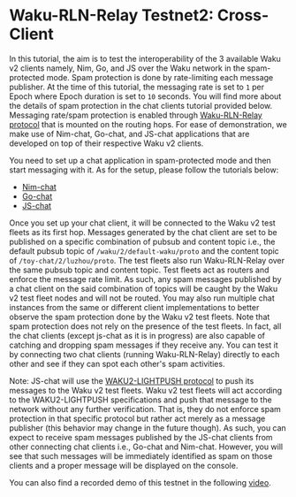 # Waku-RLN-Relay Testnet2: Cross-Client

In this tutorial, the aim is to test the interoperability of the 3 available Waku v2 clients namely, Nim, Go, and JS over the Waku network in the spam-protected mode.
Spam protection is done by rate-limiting each message publisher. 
At the time of this tutorial, the messaging rate is set to `1` per Epoch where Epoch duration is set to `10` seconds.
You will find more about the details of spam protection in the chat clients tutorial provided below.
Messaging rate/spam protection is enabled through [Waku-RLN-Relay protocol](https://rfc.vac.dev/spec/17/) that is mounted on the routing hops.
For ease of demonstration, we make use of Nim-chat, Go-chat, and JS-chat applications that are developed on top of their respective Waku v2 clients.

You need to set up a chat application in spam-protected mode and then start messaging with it. 
As for the setup, please follow the tutorials below:
- [Nim-chat](./onchain-rln-relay-chat2.md)
- [Go-chat](https://github.com/status-im/go-waku/blob/master/docs/tutorials/rln.md)
- [JS-chat](https://examples.waku.org/rln-js/)


Once you set up your chat client, it will be connected to the Waku v2 test fleets as its first hop. 
Messages generated by the chat client are set to be published on a specific combination of pubsub and content topic i.e., the default pubsub topic of `/waku/2/default-waku/proto` and the content topic of `/toy-chat/2/luzhou/proto`. 
The test fleets also run Waku-RLN-Relay over the same pubsub topic and content topic.
Test fleets act as routers and enforce the message rate limit.
As such, any spam messages published by a chat client on the said combination of topics will be caught by the Waku v2 test fleet nodes and will not be routed.
You may also run multiple chat instances from the same or different client implementations to better observe the spam protection done by the Waku v2 test fleets.
Note that spam protection does not rely on the presence of the test fleets.
In fact, all the chat clients (except js-chat as it is in progress) are also capable of catching and dropping spam messages if they receive any.
You can test it by connecting two chat clients (running Waku-RLN-Relay) directly to each other and see if they can spot each other's spam activities.

Note: JS-chat will use the [WAKU2-LIGHTPUSH protocol](https://rfc.vac.dev/spec/19/) to push its messages to the Waku v2 test fleets. 
Waku v2 test fleets will act according to the WAKU2-LIGHTPUSH specifications and push that message to the network without any further verification.
That is, they do not enforce spam protection in that specific protocol but rather act merely as a message publisher (this behavior may change in the future though).
As such, you can expect to receive spam messages published by the JS-chat clients from other connecting chat clients i.e., Go-chat and Nim-chat.
However, you will see that such messages will be immediately identified as spam on those clients and a proper message will be displayed on the console.


You can also find a recorded demo of this testnet in the following [video](https://drive.proton.me/urls/EC4G8SY2J8#ie92Wtje1f4O).